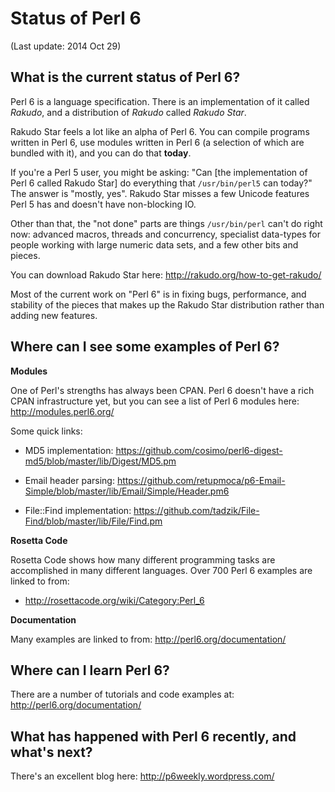 Status of Perl 6
================

(Last update: 2014 Oct 29)

What is the current status of Perl 6?
-------------------------------------

Perl 6 is a language specification. There is an implementation of it called _Rakudo_,
and a distribution of _Rakudo_ called _Rakudo Star_.

Rakudo Star feels a lot like an alpha of Perl 6. You can compile programs written
in Perl 6, use modules written in Perl 6 (a selection of which are bundled with it),
and you can do that __today__.

If you're a Perl 5 user, you might be asking: "Can [the implementation of Perl 6 called
Rakudo Star] do everything that `/usr/bin/perl5` can today?" The answer is "mostly, yes".
Rakudo Star misses a few Unicode features Perl 5 has and doesn't have non-blocking IO.

Other than that, the "not done" parts are things `/usr/bin/perl` can't do right now:
advanced macros, threads and concurrency, specialist data-types for people working with
large numeric data sets, and a few other bits and pieces.

You can download Rakudo Star here: http://rakudo.org/how-to-get-rakudo/

Most of the current work on "Perl 6" is in fixing bugs, performance, and stability of
the pieces that makes up the Rakudo Star distribution rather than adding new features.

Where can I see some examples of Perl 6?
----------------------------------------

__Modules__

One of Perl's strengths has always been CPAN. Perl 6 doesn't have a rich CPAN
infrastructure yet, but you can see a list of Perl 6 modules here: http://modules.perl6.org/

Some quick links:

  * MD5 implementation: https://github.com/cosimo/perl6-digest-md5/blob/master/lib/Digest/MD5.pm

  * Email header parsing: https://github.com/retupmoca/p6-Email-Simple/blob/master/lib/Email/Simple/Header.pm6

  * File::Find implementation: https://github.com/tadzik/File-Find/blob/master/lib/File/Find.pm

__Rosetta Code__

Rosetta Code shows how many different programming tasks are accomplished in many different
languages. Over 700 Perl 6 examples are linked to from:

  * http://rosettacode.org/wiki/Category:Perl_6

__Documentation__

Many examples are linked to from: http://perl6.org/documentation/

Where can I learn Perl 6?
-------------------------

There are a number of tutorials and code examples at: http://perl6.org/documentation/

What has happened with Perl 6 recently, and what's next?
--------------------------------------------------------

There's an excellent blog here: http://p6weekly.wordpress.com/
